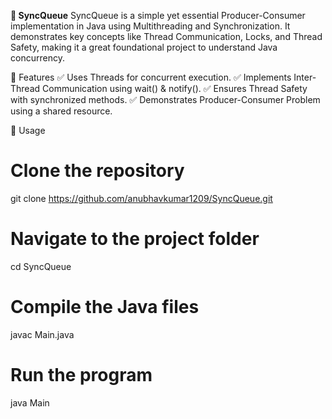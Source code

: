**🚀 SyncQueue**
SyncQueue is a simple yet essential Producer-Consumer implementation in Java using Multithreading and Synchronization. It demonstrates key concepts like Thread Communication, Locks, and Thread Safety, making it a great foundational project to understand Java concurrency.

🔹 Features
✅ Uses Threads for concurrent execution.
✅ Implements Inter-Thread Communication using wait() & notify().
✅ Ensures Thread Safety with synchronized methods.
✅ Demonstrates Producer-Consumer Problem using a shared resource.

📌 Usage
# Clone the repository
git clone https://github.com/anubhavkumar1209/SyncQueue.git

# Navigate to the project folder
cd SyncQueue

# Compile the Java files
javac Main.java

# Run the program
java Main

